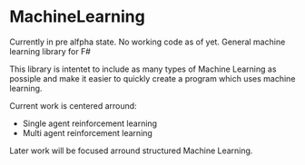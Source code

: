 # MachineLearning
Currently in pre alfpha state. No working code as of yet.
General machine learning library for F#

This library is intentet to include as many types of Machine Learning as possiple and make it easier to quickly create a program which uses machine learning.

Current work is centered arround:
<ul>
  <li> Single agent reinforcement learning </li>
  <li> Multi agent reinforcement learning </li>
</ul>

Later work will be focused arround structured Machine Learning.
